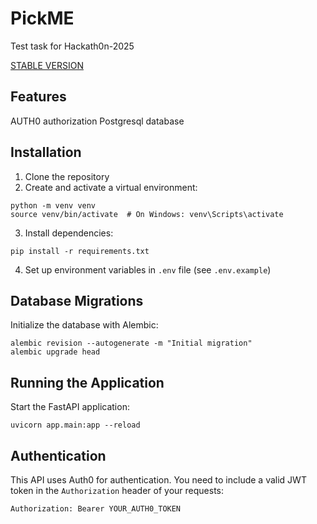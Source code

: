 # PickME

Test task for Hackath0n-2025

[STABLE VERSION](https://hackath0n-2025test-9e2a414779d4.herokuapp.com/docs)

## Features

AUTH0 authorization
Postgresql database

## Installation

1. Clone the repository
2. Create and activate a virtual environment:
```
python -m venv venv
source venv/bin/activate  # On Windows: venv\Scripts\activate
```
3. Install dependencies:
```
pip install -r requirements.txt
```
4. Set up environment variables in `.env` file (see `.env.example`)

## Database Migrations

Initialize the database with Alembic:

```
alembic revision --autogenerate -m "Initial migration"
alembic upgrade head
```

## Running the Application

Start the FastAPI application:

```
uvicorn app.main:app --reload
```

## Authentication

This API uses Auth0 for authentication. You need to include a valid JWT token in the `Authorization` header of your requests:

```
Authorization: Bearer YOUR_AUTH0_TOKEN
```
